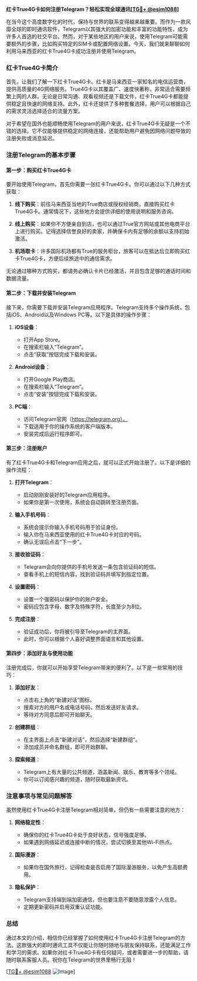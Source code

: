 **红卡True4G卡如何注册Telegram？轻松实现全球通讯[[TG💪+ @esim1088](https://t.me/s/esim1088)]**

在当今这个高度数字化的时代，保持与世界的联系变得越来越重要。而作为一款风靡全球的即时通讯软件，Telegram以其强大的加密功能和丰富的功能特性，成为许多人首选的社交平台。然而，对于某些地区的用户来说，使用Telegram可能需要额外的步骤，比如购买特定的SIM卡或配置网络设置。今天，我们就来聊聊如何利用马来西亚的红卡True4G卡成功注册并使用Telegram。

### 红卡True4G卡简介

首先，让我们了解一下红卡True4G卡。红卡是马来西亚一家知名的电信运营商，提供高质量的4G网络服务。True4G卡以其覆盖广、速度快著称，非常适合需要频繁上网的人群。无论是日常沟通、观看视频还是下载文件，红卡True4G卡都能提供稳定且快速的网络支持。此外，红卡还提供了多种套餐选择，用户可以根据自己的需求灵活选择适合的流量方案。

对于希望在国外也能顺畅使用Telegram的用户来说，红卡True4G卡无疑是一个不错的选择。它不仅能够提供稳定的网络连接，还能帮助用户避免因网络问题导致的注册失败或消息延迟。

### 注册Telegram的基本步骤

#### 第一步：购买红卡True4G卡

要开始使用Telegram，首先你需要一张红卡True4G卡。你可以通过以下几种方式获取：

1. **线下购买**：前往马来西亚当地的True商店或授权经销商，直接购买红卡True4G卡。通常情况下，这些地方会提供详细的使用说明和服务咨询。
   
2. **线上购买**：如果你不方便亲自到店，也可以通过True官方网站或其他电商平台上进行购买。记得选择信誉良好的卖家，并确保卡内有足够的余额以支持初始激活。

3. **机场取卡**：许多国际机场都有True的服务柜台，旅客可以在抵达后立即购买红卡True4G卡，方便后续旅途中的通信需求。

无论通过哪种方式购买，都请务必确认卡片已经激活，并且包含足够的通话时间和数据流量。

#### 第二步：下载并安装Telegram

接下来，你需要下载并安装Telegram应用程序。Telegram支持多个操作系统，包括iOS、Android以及Windows PC等。以下是具体的操作步骤：

1. **iOS设备**：
   - 打开App Store。
   - 在搜索栏输入“Telegram”。
   - 点击“获取”按钮完成下载和安装。

2. **Android设备**：
   - 打开Google Play商店。
   - 在搜索栏输入“Telegram”。
   - 点击“安装”按钮完成下载和安装。

3. **PC端**：
   - 访问Telegram官网（https://telegram.org）。
   - 下载适用于你的操作系统的客户端版本。
   - 安装完成后运行程序即可。

#### 第三步：注册账户

有了红卡True4G卡和Telegram应用之后，就可以正式开始注册了。以下是详细的操作流程：

1. **打开Telegram**：
   - 启动刚刚安装好的Telegram应用程序。
   - 如果你是第一次使用，系统会自动跳转至注册页面。

2. **输入手机号码**：
   - 系统会提示你输入手机号码用于验证身份。
   - 输入你在马来西亚使用的红卡True4G卡对应的号码。
   - 确认无误后点击“下一步”。

3. **接收验证码**：
   - Telegram会向你提供的手机号发送一条包含验证码的短信。
   - 查看手机上的短信内容，找到验证码并填写到指定位置。

4. **设置密码**：
   - 设置一个强密码以保护你的账户安全。
   - 密码应包含字母、数字及特殊字符，长度至少为8位。

5. **完成注册**：
   - 验证成功后，你将被引导至Telegram的主界面。
   - 此时，你可以根据个人喜好调整界面语言和其他设置。

#### 第四步：添加好友与使用功能

注册完成后，你就可以开始享受Telegram带来的便利了。以下是一些常用的技巧：

1. **添加好友**：
   - 点击右上角的“新建对话”图标。
   - 搜索对方的用户名或电话号码，然后发送好友请求。
   - 等待对方同意后即可开始聊天。

2. **创建群组**：
   - 在主界面上点击“新建对话”，然后选择“新建群组”。
   - 添加成员并命名群组，即可开始群聊。

3. **探索频道**：
   - Telegram上有大量的公共频道，涵盖新闻、娱乐、教育等多个领域。
   - 你可以订阅感兴趣的频道，随时获取最新资讯。

### 注意事项与常见问题解答

虽然使用红卡True4G卡注册Telegram相对简单，但仍有一些需要注意的地方：

1. **网络稳定性**：
   - 确保你的红卡True4G卡处于良好状态，信号强度足够。
   - 如果遇到网络延迟或连接中断的情况，尝试切换至其他Wi-Fi热点。

2. **国际漫游**：
   - 如果你在国外旅行，记得检查是否启用了国际漫游服务，以免产生高额费用。

3. **隐私保护**：
   - Telegram支持端到端加密通信，但也要注意不要随意泄露个人信息。
   - 定期更新密码并启用双重认证功能。

### 总结

通过本文的介绍，相信你已经掌握了如何使用红卡True4G卡注册Telegram的方法。这款强大的即时通讯工具不仅能让你随时随地与朋友保持联系，还能满足工作和学习的需求。如果你对红卡True4G卡有任何疑问，或者需要进一步的帮助，请随时联系客服人员。祝你在Telegram的世界里畅行无阻！

[[TG💪+ @esim1088](https://t.me/s/esim1088) ![Image](https://i.postimg.cc/4NQfJmqS/Snipaste-2025-05-13-00-14-12.png)]